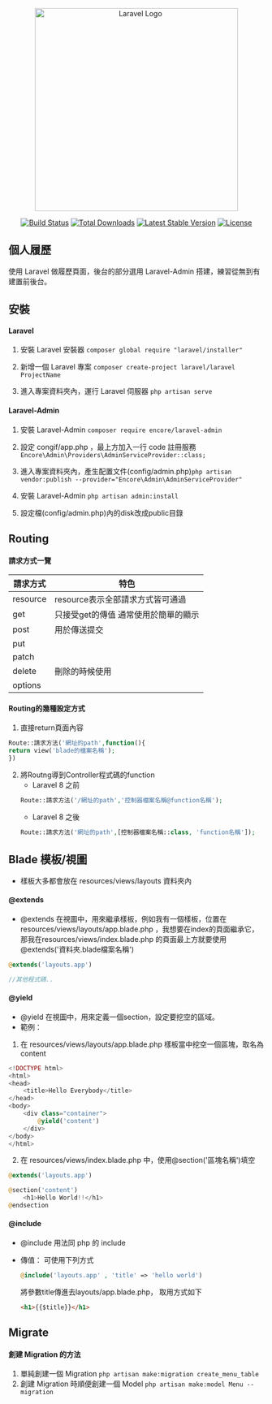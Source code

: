 <p align="center"><a href="https://laravel.com" target="_blank"><img src="https://raw.githubusercontent.com/laravel/art/master/logo-lockup/5%20SVG/2%20CMYK/1%20Full%20Color/laravel-logolockup-cmyk-red.svg" width="400" alt="Laravel Logo"></a></p>

<p align="center">
<a href="https://github.com/laravel/framework/actions"><img src="https://github.com/laravel/framework/workflows/tests/badge.svg" alt="Build Status"></a>
<a href="https://packagist.org/packages/laravel/framework"><img src="https://img.shields.io/packagist/dt/laravel/framework" alt="Total Downloads"></a>
<a href="https://packagist.org/packages/laravel/framework"><img src="https://img.shields.io/packagist/v/laravel/framework" alt="Latest Stable Version"></a>
<a href="https://packagist.org/packages/laravel/framework"><img src="https://img.shields.io/packagist/l/laravel/framework" alt="License"></a>
</p>

## 個人履歷

使用 Laravel 做履歷頁面，後台的部分選用 Laravel-Admin 搭建，練習從無到有建置前後台。

## 安裝

#### Laravel
1. 安裝 Laravel 安裝器 ```composer global require "laravel/installer"```

2. 新增一個 Laravel 專案 ```composer create-project laravel/laravel ProjectName```

3. 進入專案資料夾內，運行 Laravel 伺服器 ```php artisan serve```


#### Laravel-Admin
1. 安裝 Laravel-Admin ```composer require encore/laravel-admin```

2. 設定 congif/app.php ，最上方加入一行 code 註冊服務
    ```Encore\Admin\Providers\AdminServiceProvider::class;```

3. 進入專案資料夾內，產生配置文件(config/admin.php)```php artisan vendor:publish --provider="Encore\Admin\AdminServiceProvider"```

4. 安裝 Laravel-Admin ```php artisan admin:install```

5. 設定檔(config/admin.php)內的disk改成public目錄

## Routing

#### 請求方式一覽

| 請求方式 | 特色 |
|---|---|
| resource | resource表示全部請求方式皆可通過 |
| get | 只接受get的傳值 通常使用於簡單的顯示 |
| post | 用於傳送提交 |
| put |  |
| patch | | 
| delete | 刪除的時候使用 |
| options | |

#### Routing的幾種設定方式

1. 直接return頁面內容
```php
Route::請求方法('網址的path',function(){
return view('blade的檔案名稱');
})
```
2. 將Routng導到Controller程式碼的function
    - Laravel 8 之前
    ```php
    Route::請求方法('/網址的path','控制器檔案名稱@function名稱');
    ```
    - Laravel 8 之後
    ```php
    Route::請求方法('網址的path',[控制器檔案名稱::class, 'function名稱']);
    ```

## Blade 模板/視圖

- 樣板大多都會放在 resources/views/layouts 資料夾內

#### @extends
- @extends 在視圖中，用來繼承樣板，例如我有一個樣板，位置在 resources/views/layouts/app.blade.php ，我想要在index的頁面繼承它，那我在resources/views/index.blade.php 的頁面最上方就要使用 @extends('資料夾.blade檔案名稱')
```php
@extends('layouts.app')

//其他程式碼..
```

#### @yield
- @yield 在視圖中，用來定義一個section，設定要挖空的區域。
- 範例：
1. 在 resources/views/layouts/app.blade.php 樣板當中挖空一個區塊，取名為content
```php
<!DOCTYPE html>
<html>
<head>
    <title>Hello Everybody</title>
</head>
<body>
    <div class="container">
        @yield('content')
    </div>
</body>
</html>
```
2. 在 resources/views/index.blade.php 中，使用@section('區塊名稱')填空
```php
@extends('layouts.app')

@section('content')
    <h1>Hello World!!</h1>
@endsection
``` 

#### @include
- @include 用法同 php 的 include 

- 傳值：
    可使用下列方式
    ```php
    @include('layouts.app' , 'title' => 'hello world')
    ``` 
    將參數title傳進去layouts/app.blade.php，
    取用方式如下
    ```html
    <h1>{{$title}}</h1>
    ```

## Migrate

#### 創建 Migration 的方法
1. 單純創建一個 Migration
    ```php artisan make:migration create_menu_table```
2. 創建 Migration 時順便創建一個 Model
    ```php artisan make:model Menu --migration```